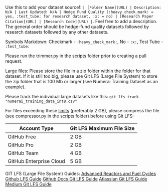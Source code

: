 Use this to add your dataset source!: ```| [Folder Name](URL) | Description: N/A | Last Updated: N/A | Hedge Fund Quality (:heavy_check_mark: = yes, :test_tube: for research dataset, :x: = no) | [Research Paper Citation](URL) | [Research Code](URL) |```. Feel free to add a description. The general order should be hedge-fund quality datasets followed by research datasets followed by any other datasets.

Symbols Markdown: Checkmark -  ```:heavy_check_mark:```, No - ```:x:```, Test Tube - ```:test_tube:```

Please run the trimmer.py in the scripts folder prior to creating a pull request.

Large files: Please store the file in a zip folder within the folder for that dataset. If it is still too big, please use Git LFS (Large File System) to store the zip folder that is 100 Mb or larger (see Numerai Training Dataset as an example).

Please track the individual large datasets like this: ```git lfs track "numerai_training_data_int8.csv"```


For files exceeding these [limits](https://docs.github.com/en/repositories/working-with-files/managing-large-files/about-git-large-file-storage) (preferably 2 GB), please compress the file (see compressor.py in the scripts folder) before using Git LFS: 

| Account Type | Git LFS Maximum File Size |
| ------------ | ------------ |
| GitHub Free |	2 GB |
| GitHub Pro | 2 GB | 
| GitHub Team | 4 GB |
| GitHub Enterprise Cloud | 5 GB |

GIT LFS (Large File System) Guides:
[Advanced Reactors and Fuel Cycles Github LFS Guide](https://arfc.github.io/manual/guides/git-lfs)
[Github Docs Git LFS Guide](https://docs.github.com/en/repositories/working-with-files/managing-large-files/configuring-git-large-file-storage)
[Atlassian Git LFS Guide](https://www.atlassian.com/git/tutorials/git-lfs)
[Medium Git LFS Guide](https://medium.com/junior-dev/how-to-use-git-lfs-large-file-storage-to-push-large-files-to-github-41c8db1e2d65)